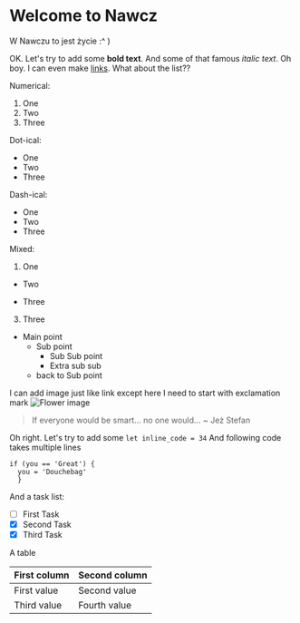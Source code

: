 # Welcome to Nawcz
W Nawczu to jest życie :^ )

OK. Let's try to add some **bold text**. And some of that famous *italic text*.
Oh boy. I can even make [links](https://www.youtube.com/watch?v=OlEHT04LAqA).
What about the list?? 

Numerical:
 1. One
 2. Two
 3. Three 
 
Dot-ical:
  * One
  * Two
  * Three 
  
Dash-ical:
  - One
  - Two
  - Three 
  
Mixed:
  1. One
  * Two
  - Three
  3. Three
  - Main point
    - Sub point
      - Sub Sub point
      - Extra sub sub
    - back to Sub point

I can add image just like link except here I need to start with exclamation mark
![Flower image](https://images.pexels.com/photos/67636/rose-blue-flower-rose-blooms-67636.jpeg?auto=compress&cs=tinysrgb&dpr=1&w=500)

> If everyone would be smart... no one would... ~ Jeż Stefan

Oh right. Let's try to add some `let inline_code = 34` And following code takes multiple lines

    if (you == 'Great') {
      you = 'Douchebag'
      }

And a task list:

  - [ ] First Task
  - [x] Second Task
  - [x] Third Task
  
A table

First column | Second column
------------ | -------------
First value | Second value
Third value | Fourth value

